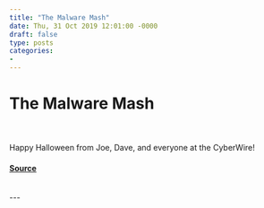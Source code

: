 ```yaml
---
title: "The Malware Mash"
date: Thu, 31 Oct 2019 12:01:00 -0000
draft: false
type: posts
categories: 
- 
---
```

# The Malware Mash

<br/>

<br/>
Happy Halloween from Joe, Dave, and everyone at the CyberWire!

#### [Source]()

<br/>
---
